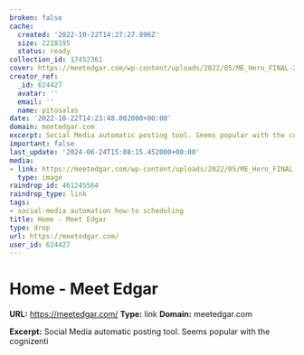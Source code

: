 ```yaml
---
broken: false
cache:
  created: '2022-10-22T14:27:27.896Z'
  size: 2218195
  status: ready
collection_id: 17452361
cover: https://meetedgar.com/wp-content/uploads/2022/05/ME_Hero_FINAL-2.png
creator_ref:
  _id: 624427
  avatar: ''
  email: ''
  name: pitosalas
date: '2022-10-22T14:23:48.002000+00:00'
domain: meetedgar.com
excerpt: Social Media automatic posting tool. Seems popular with the cognizenti
important: false
last_update: '2024-06-24T15:08:15.452000+00:00'
media:
- link: https://meetedgar.com/wp-content/uploads/2022/05/ME_Hero_FINAL-2.png
  type: image
raindrop_id: 461245564
raindrop_type: link
tags:
- social-media automation how-to scheduling
title: Home - Meet Edgar
type: drop
url: https://meetedgar.com/
user_id: 624427
---
```


# Home - Meet Edgar

**URL:** https://meetedgar.com/
**Type:** link
**Domain:** meetedgar.com

**Excerpt:** Social Media automatic posting tool. Seems popular with the cognizenti
